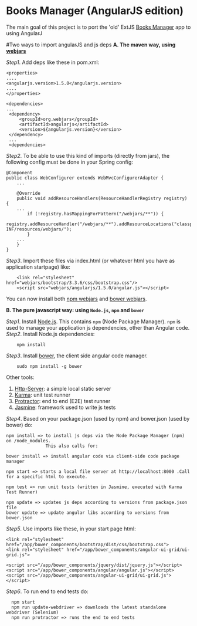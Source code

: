 # Books Manager (AngularJS edition)

The main goal of this project is to port the 'old' ExtJS [Books Manager](https://github.com/hypercube21/books-extjs-spring-boot.git) 
app to using AngularJ

#Two ways to import angularJS and js deps
<b>A. The maven way, using [webjars](http://www.webjars.org/) </b>  

<i>Step1</i>. Add deps like these in pom.xml:  
 
    <properties>
    ....
    <angularjs.version>1.5.0</angularjs.version>
    ....
    </properties>

    <dependencies>
    ...
     <dependency>
         <groupId>org.webjars</groupId>
         <artifactId>angularjs</artifactId>
         <version>${angularjs.version}</version>
     </dependency>
     ...
     <dependencies>
 
<i>Step2</i>. To be able to use this kind of imports (directly from jars), the following config must be done in your Spring config:
  
    @Component
    public class WebConfigurer extends WebMvcConfigurerAdapter {
        ...
    
        @Override
        public void addResourceHandlers(ResourceHandlerRegistry registry) {
        ...
            if (!registry.hasMappingForPattern("/webjars/**")) {
                registry.addResourceHandler("/webjars/**").addResourceLocations("classpath:/META-INF/resources/webjars/");
            }
        ...
        }
    }
     
<i>Step3</i>. Import these files via index.html (or whatever html you have as application startpage) like:
 
        <link rel="stylesheet" href="webjars/bootstrap/3.3.6/css/bootstrap.css"/>
        <script src="webjars/angularjs/1.5.0/angular.js"></script>    
           
You can now install both [npm webjars](http://www.webjars.org/npm) and [bower webjars](http://www.webjars.org/bower).          
        
<b>B. The pure javascript way: using `Node.js`, `npm` and `bower`</b>
 
<i>Step1</i>. Install [Node.js](https://nodejs.org/en/download/). This contains `npm` (Node Package Manager). `npm` is used to 
        manage your application js dependencies, other than Angular code.  
<i>Step2</i>. Install Node.js dependencies:
 
        npm install
 
<i>Step3</i>. Install [bower](http://bower.io), the client side angular code manager.
 
        sudo npm install -g bower
        
Other tools:  
  1. [Http-Server](https://github.com/nodeapps/http-server): a simple local static server  
  2. [Karma](https://github.com/karma-runner/karma): unit test runner  
  3. [Protractor](https://github.com/angular/protractor): end to end (E2E) test runner  
  4. [Jasmine](http://jasmine.github.io): framework used to write js tests  
  
<i>Step4</i>. Based on your package.json (used by npm) and bower.json (used by bower) do:  
        
    npm install => to install js deps via the Node Package Manager (npm) on /node_modules. 
                   This also calls for:
                   
    bower install => install angular code via client-side code package manager
    
    npm start => starts a local file server at http://localhost:8000 .Call for a specific html to execute.

    npm test => run unit tests (written in Jasmine, executed with Karma Test Runner)

    npm update => updates js deps according to versions from package.json file
    bower update => update angular libs according to versions from bower.json
        
<i>Step5</i>. Use imports like these, in your start page html:
  
        
    <link rel="stylesheet" href="/app/bower_components/bootstrap/dist/css/bootstrap.css">
    <link rel="stylesheet" href="/app/bower_components/angular-ui-grid/ui-grid.js">

    <script src="/app/bower_components/jquery/dist/jquery.js"></script>
    <script src="/app/bower_components/angular/angular.js"></script>
    <script src="/app/bower_components/angular-ui-grid/ui-grid.js"></script>

<i>Step6</i>. To run end to end tests do:
  
      npm start
      npm run update-webdriver => downloads the latest standalone webdriver (Selenium)
      npm run protractor => runs the end to end tests